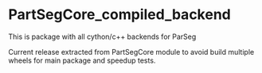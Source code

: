 # PartSegCore_compiled_backend

This is package with all cython/c++ backends for ParSeg

Current release extracted from PartSegCore module to avoid build multiple wheels
for main package and speedup tests.
